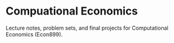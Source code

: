 # Compuational Economics

Lecture notes, problem sets, and final projects for Computational Economics (Econ899).

